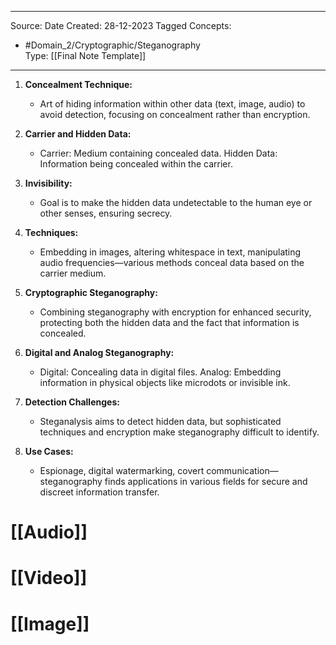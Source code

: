 - - -
Source:
Date Created:  28-12-2023
Tagged Concepts:
- #Domain_2/Cryptographic/Steganography  
Type: [[Final Note Template]]
- - - 


1. **Concealment Technique:**
    
    - Art of hiding information within other data (text, image, audio) to avoid detection, focusing on concealment rather than encryption.
2. **Carrier and Hidden Data:**
    
    - Carrier: Medium containing concealed data. Hidden Data: Information being concealed within the carrier.
3. **Invisibility:**
    
    - Goal is to make the hidden data undetectable to the human eye or other senses, ensuring secrecy.
4. **Techniques:**
    
    - Embedding in images, altering whitespace in text, manipulating audio frequencies—various methods conceal data based on the carrier medium.
5. **Cryptographic Steganography:**
    
    - Combining steganography with encryption for enhanced security, protecting both the hidden data and the fact that information is concealed.
6. **Digital and Analog Steganography:**
    
    - Digital: Concealing data in digital files. Analog: Embedding information in physical objects like microdots or invisible ink.
7. **Detection Challenges:**
    
    - Steganalysis aims to detect hidden data, but sophisticated techniques and encryption make steganography difficult to identify.
8. **Use Cases:**
    
    - Espionage, digital watermarking, covert communication—steganography finds applications in various fields for secure and discreet information transfer.
   

# [[Audio]]
# [[Video]]
# [[Image]]